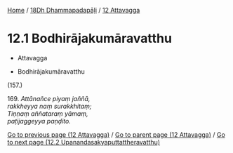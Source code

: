 
[Home](/) / [18Dh Dhammapadapāḷi](...md) / [12 Attavagga](../18Dh/12.md)

# 12.1 Bodhirājakumāravatthu

* Attavagga

* Bodhirājakumāravatthu

(157.)

169\. _Attānañce piyaṃ jaññā,_  
_rakkheyya naṃ surakkhitaṃ;_  
_Tiṇṇaṃ aññataraṃ yāmaṃ,_  
_paṭijaggeyya paṇḍito._  


[Go to previous page (12 Attavagga)](../18Dh/12.md) / [Go to parent page (12 Attavagga)](../18Dh/12.md) / [Go to next page (12.2 Upanandasakyaputtattheravatthu)](12.2.md)


